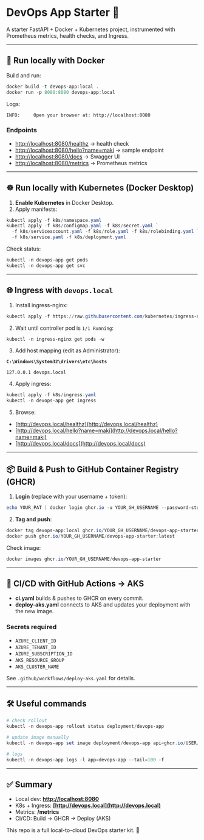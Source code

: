 # DevOps App Starter 🚀

A starter FastAPI + Docker + Kubernetes project, instrumented with Prometheus metrics, health checks, and Ingress.

---

## 🐳 Run locally with Docker

Build and run:

```powershell
docker build -t devops-app:local .
docker run -p 8080:8080 devops-app:local
```

Logs:

```
INFO:     Open your browser at: http://localhost:8080
```

### Endpoints

* [http://localhost:8080/healthz](http://localhost:8080/healthz) → health check
* [http://localhost:8080/hello?name=maki](http://localhost:8080/hello?name=maki) → sample endpoint
* [http://localhost:8080/docs](http://localhost:8080/docs) → Swagger UI
* [http://localhost:8080/metrics](http://localhost:8080/metrics) → Prometheus metrics

---

## ☸️ Run locally with Kubernetes (Docker Desktop)

1. **Enable Kubernetes** in Docker Desktop.
2. Apply manifests:

```powershell
kubectl apply -f k8s/namespace.yaml
kubectl apply -f k8s/configmap.yaml -f k8s/secret.yaml `
  -f k8s/serviceaccount.yaml -f k8s/role.yaml -f k8s/rolebinding.yaml `
  -f k8s/service.yaml -f k8s/deployment.yaml
```

Check status:

```powershell
kubectl -n devops-app get pods
kubectl -n devops-app get svc
```

---

## 🌐 Ingress with `devops.local`

1. Install ingress-nginx:

```powershell
kubectl apply -f https://raw.githubusercontent.com/kubernetes/ingress-nginx/main/deploy/static/provider/cloud/deploy.yaml
```

2. Wait until controller pod is `1/1 Running`:

```powershell
kubectl -n ingress-nginx get pods -w
```

3. Add host mapping (edit as Administrator):

**`C:\Windows\System32\drivers\etc\hosts`**

```
127.0.0.1 devops.local
```

4. Apply ingress:

```powershell
kubectl apply -f k8s/ingress.yaml
kubectl -n devops-app get ingress
```

5. Browse:

* [http://devops.local/healthz](http://devops.local/healthz)
* [http://devops.local/hello?name=maki](http://devops.local/hello?name=maki)
* [http://devops.local/docs](http://devops.local/docs)

---

## 📦 Build & Push to GitHub Container Registry (GHCR)

1. **Login** (replace with your username + token):

```powershell
echo YOUR_PAT | docker login ghcr.io -u YOUR_GH_USERNAME --password-stdin
```

2. **Tag and push**:

```powershell
docker tag devops-app:local ghcr.io/YOUR_GH_USERNAME/devops-app-starter:latest
docker push ghcr.io/YOUR_GH_USERNAME/devops-app-starter:latest
```

Check image:

```powershell
docker images ghcr.io/YOUR_GH_USERNAME/devops-app-starter
```

---

## 🔄 CI/CD with GitHub Actions → AKS

* **ci.yaml** builds & pushes to GHCR on every commit.
* **deploy-aks.yaml** connects to AKS and updates your deployment with the new image.

### Secrets required

* `AZURE_CLIENT_ID`
* `AZURE_TENANT_ID`
* `AZURE_SUBSCRIPTION_ID`
* `AKS_RESOURCE_GROUP`
* `AKS_CLUSTER_NAME`

See `.github/workflows/deploy-aks.yaml` for details.

---

## 🛠 Useful commands

```powershell
# check rollout
kubectl -n devops-app rollout status deployment/devops-app

# update image manually
kubectl -n devops-app set image deployment/devops-app api=ghcr.io/USER/devops-app-starter:TAG

# logs
kubectl -n devops-app logs -l app=devops-app --tail=100 -f
```

---

## ✅ Summary

* Local dev: **[http://localhost:8080](http://localhost:8080)**
* K8s + Ingress: **[http://devops.local](http://devops.local)**
* Metrics: **/metrics**
* CI/CD: Build → GHCR → Deploy (AKS)

This repo is a full local-to-cloud DevOps starter kit. 🎉
